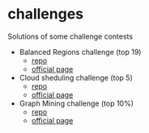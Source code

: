# challenges
Solutions of some challenge contests

* Balanced Regions challenge (top 19)
  * [repo](https://github.com/markysha/challenges/tree/main/huawei-balanced-regions)
  * [official page](https://codeforces.com/blog/entry/90185)
* Cloud sheduling challenge (top 5)
  * [repo](https://github.com/markysha/challenges/tree/main/huawei-fixing-the-cloud)
  * [official page](https://codeforces.com/blog/entry/85241)
* Graph Mining challenge (top 10%)
  * [repo](https://github.com/markysha/challenges/tree/main/huawei-graph-mining)
  * [official page](https://codeforces.com/blog/entry/79078)
